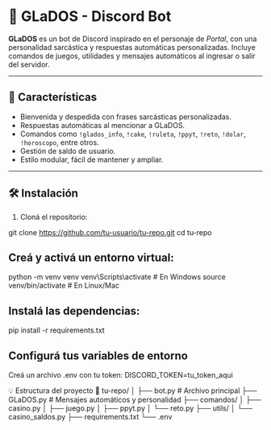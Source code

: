 # 🤖 GLaDOS - Discord Bot

**GLaDOS** es un bot de Discord inspirado en el personaje de *Portal*, con una personalidad sarcástica y respuestas automáticas personalizadas. Incluye comandos de juegos, utilidades y mensajes automáticos al ingresar o salir del servidor.

---

## 🚀 Características

- Bienvenida y despedida con frases sarcásticas personalizadas.
- Respuestas automáticas al mencionar a GLaDOS.
- Comandos como `!glados_info`, `!cake`, `!ruleta`, `!ppyt`, `!reto`, `!dolar`, `!horoscopo`, entre otros.
- Gestión de saldo de usuario.
- Estilo modular, fácil de mantener y ampliar.

---

## 🛠️ Instalación

1. Cloná el repositorio:

git clone https://github.com/tu-usuario/tu-repo.git
cd tu-repo

## Creá y activá un entorno virtual:
python -m venv venv
venv\Scripts\activate      # En Windows
source venv/bin/activate  # En Linux/Mac

## Instalá las dependencias:

pip install -r requirements.txt

## Configurá tus variables de entorno

Creá un archivo .env con tu token:
DISCORD_TOKEN=tu_token_aqui




💡 Estructura del proyecto
📁 tu-repo/
│
├── bot.py               # Archivo principal
├── GLaDOS.py            # Mensajes automáticos y personalidad
├── comandos/
│   ├── casino.py
│   ├── juego.py
│   ├── ppyt.py
│   └── reto.py
├── utils/
│   └── casino_saldos.py
├── requirements.txt
└── .env
